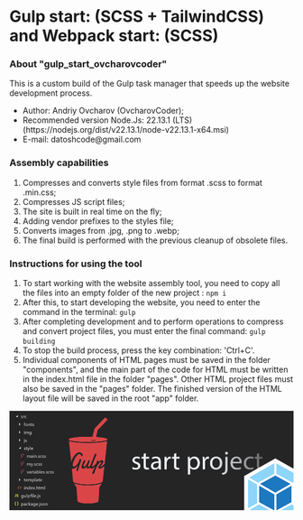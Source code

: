 <h1>Gulp start: (SCSS + TailwindCSS) and Webpack start: (SCSS)</h1>

<h3> About "gulp_start_ovcharovcoder" </h3>

<p>This is a custom build of the Gulp task manager that speeds up the website development process.</p>
<ul>
<li>Author: Andriy Ovcharov (OvcharovCoder);</li>
<li>Recommended version Node.Js: 22.13.1 (LTS) (https://nodejs.org/dist/v22.13.1/node-v22.13.1-x64.msi)</li>
<li>E-mail: datoshcode@gmail.com</li>
</ul>

<h3> Assembly capabilities </h3>

<ol>
<li>Compresses and converts style files from format .scss to format .min.css;</li>
<li>Compresses JS script files;</li>
<li>The site is built in real time on the fly;</li>
<li>Adding vendor prefixes to the styles file;</li>
<li>Converts images from .jpg, .png to .webp;</li>
<li>The final build is performed with the previous cleanup of obsolete files.</li>
</ol>


<h3> Instructions for using the tool </h3> 
<ol>
<li>To start working with the website assembly tool, you need to copy all the files into an empty folder of the new project : 
<code>npm i</code> </li>

<li>After this, to start developing the website, you need to enter the command in the terminal:
<code>gulp</code> </li>

<li>After completing development and to perform operations to compress and convert project files, you must enter the final command:
<code>gulp building</code> </li>

<li>To stop the build process, press the key combination: 'Ctrl+C'. </li>

<li>Individual components of HTML pages must be saved in the folder "components", and the main part of the code for HTML must be written in the index.html file in the folder "pages". Other HTML project files must also be saved in the "pages" folder. The finished version of the HTML layout file will be saved in the root "app" folder. </li>
</ol>

<img src="img.png" alt="image">
